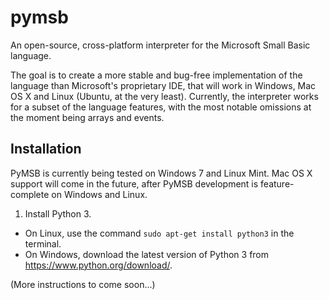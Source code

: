 # pymsb
An open-source, cross-platform interpreter for the Microsoft Small Basic language.  

The goal is to create a more stable and bug-free implementation of the language than Microsoft's proprietary IDE, that will work in Windows, Mac OS X and Linux (Ubuntu, at the very least).  Currently, the interpreter works for a subset of the language features, with the most notable omissions at the moment being arrays and events.

## Installation
PyMSB is currently being tested on Windows 7 and Linux Mint.  Mac OS X support will come in the future, after PyMSB development is feature-complete on Windows and Linux.

1. Install Python 3.  
 * On Linux, use the command `sudo apt-get install python3` in the terminal.
 * On Windows, download the latest version of Python 3 from https://www.python.org/download/.

(More instructions to come soon...)
